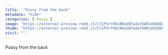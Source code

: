 ```yaml
---
title:  "Pussy from the back"
metadate: "hide"
categories: [ Pussy ]
image: "https://external-preview.redd.it/ClSPVrYhNi0NuU8Fwde7KAR1m5UODnVhCdRuJfFf0XU.jpg?auto=webp&s=c3cad5be066039e77ca798b1bd3355957e863c60"
thumb: "https://external-preview.redd.it/ClSPVrYhNi0NuU8Fwde7KAR1m5UODnVhCdRuJfFf0XU.jpg?width=640&crop=smart&auto=webp&s=db3d1fb6c8f76e86fb671659e46b72d4144be9a0"
visit: ""
---
```

Pussy from the back

